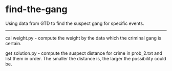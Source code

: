 # find-the-gang
Using data from GTD to find the suspect gang for specific events.

---

cal weight.py - compute the weight by the data which the criminal gang is certain.

get solution.py - compute the suspect distance for crime in prob_2.txt and list them in order. The smaller the distance is, the larger the possibility could be. 
